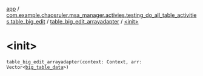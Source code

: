 [app](../../index.md) / [com.example.chaosruler.msa_manager.activies.testing_do_all_table_activities.table_big_edit](../index.md) / [table_big_edit_arrayadapter](index.md) / [&lt;init&gt;](.)

# &lt;init&gt;

`table_big_edit_arrayadapter(context: Context, arr: Vector<`[`big_table_data`](../../com.example.chaosruler.msa_manager.object_types/big_table_data/index.md)`>)`